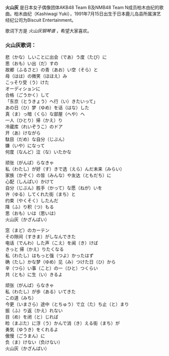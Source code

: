 

**火山灰** 是日本女子偶像团体AKB48 Team B及NMB48 Team N成员柏木由纪的歌曲。柏木由纪（Kashiwagi
Yuki），1991年7月15日出生于日本鹿儿岛县所属演艺经纪公司为Biscuit Entertainment。

  
歌词下方是 _火山灰钢琴谱_ ，希望大家喜欢。

### 火山灰歌词：

悲（かな）しいことに出会（であ）う度（たび）に  
思（おも）い出（だ）すの  
故郷（ふるさと）の青（あお）い空（そら）と  
母（はは）の微笑（ほほえ）み  
こっそり受（う）けた  
オーディションに  
合格（ごうかく）して  
「东京（とうきょう）へ行（い）きたいって」  
あの日（ひ）梦（ゆめ）を话（はな）した  
真（ま）っ暗（くら）な部屋（へや）へ  
一人（ひとり）帰（かえ）り  
冷蔵库（れいぞうこ）のドア  
开（あ）けながら  
駄目（だめ）な自分（じぶん）  
嫌（いや）になって  
何度（なんど）泣（な）いたかな

顽张（がんば）らなきゃ  
私（わたし）が好（す）きで选（えら）んだ未来（みらい）  
家族（かぞく）の皆（みんな）や友达（ともだち）に  
心配（しんぱい）かけて  
自分（じぶん）胜手（かって）な愿（ねが）いを  
许（ゆる）してくれた街（まち）と  
约束（やくそく）したんだ  
降（ふ）り积（つ）もる  
思（おも）いは（思いは）  
火山灰（かざんばい）

窓（まど）のカーテン  
その隙间（すきま）がしなんできた  
电话（でんわ）した声（こえ）を闻（き）けば  
きっと 帰（かえ）りたくなる  
私（わたし）はもっと强（つよ）かったはず  
确（たし）かな梦（ゆめ）见（み）つけた日（ひ）から  
辛（つら）い事（こと）の一（ひと）つくらい  
共（とも）に生（い）きるよ

顽张（がんば）らなきゃ  
私（わたし）が歩（ある）いてきた  
この道（みち）  
今更（いまさら）途中（とちゅう）で立（た）ち止（と）まり  
振（ふ）り返（かえ）れない  
目（め）を闭（と）じれば  
睑（まぶた）に浮（う）かんで消（き）える街（まち）が  
勇気（ゆうき）をくれるよ  
傲慢（ごうまん）に  
负（ま）けない（负けない）  
火山灰（かざんばい）

